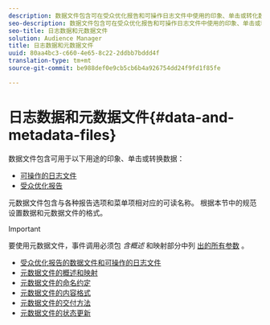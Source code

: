 ```yaml
---
description: 数据文件包含可在受众优化报告和可操作日志文件中使用的印象、单击或转化数据。 元数据文件包含与各种报告选项和菜单项相对应的可读名称。 根据本节中的规范设置数据和元数据文件的格式。
seo-description: 数据文件包含可在受众优化报告和可操作日志文件中使用的印象、单击或转化数据。 元数据文件包含与各种报告选项和菜单项相对应的可读名称。 根据本节中的规范设置数据和元数据文件的格式。
seo-title: 日志数据和元数据文件
solution: Audience Manager
title: 日志数据和元数据文件
uuid: 80aa4bc3-c660-4e65-8c22-2ddbb7bddd4f
translation-type: tm+mt
source-git-commit: be988def0e9cb5cb6b4a926754dd24f9fd1f85fe

---
```



# 日志数据和元数据文件{#data-and-metadata-files}

数据文件包含可用于以下用途的印象、单击或转换数据：

* [可操作的日志文件](/help/using/integration/media-data-integration/actionable-log-files.md)
* [受众优化报告](/help/using/reporting/audience-optimization-reports/audience-optimization-reports.md)

元数据文件包含与各种报告选项和菜单项相对应的可读名称。 根据本节中的规范设置数据和元数据文件的格式。

>[!IMPORTANT]
>
>要使用元数据文件，事件调用必须包 *含概述* 和映射部分中列 [出的所有参数](../../../reporting/audience-optimization-reports/metadata-files-intro/metadata-file-overview.md) 。

* [受众优化报告的数据文件和可操作的日志文件](/help/using/reporting/audience-optimization-reports/metadata-files-intro/datafiles-intro.md)
* [元数据文件的概述和映射](/help/using/reporting/audience-optimization-reports/metadata-files-intro/metadata-file-overview.md)
* [元数据文件的命名约定](/help/using/reporting/audience-optimization-reports/metadata-files-intro/metadata-file-names.md)
* [元数据文件的内容格式](/help/using/reporting/audience-optimization-reports/metadata-files-intro/metadata-file-contents.md)
* [元数据文件的交付方法](/help/using/reporting/audience-optimization-reports/metadata-files-intro/metadata-delivery-methods.md)
* [元数据文件的状态更新](/help/using/reporting/audience-optimization-reports/metadata-files-intro/metadata-update-status.md)




